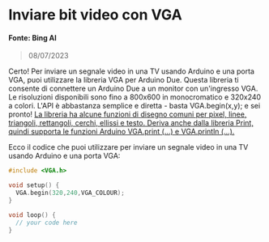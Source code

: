 # Inviare bit video con VGA
#### Fonte: Bing AI

> 08/07/2023 

Certo! Per inviare un segnale video in una TV usando Arduino e una porta VGA, puoi utilizzare la libreria VGA per Arduino Due. Questa libreria ti consente di connettere un Arduino Due a un monitor con un'ingresso VGA. Le risoluzioni disponibili sono fino a 800x600 in monocromatico e 320x240 a colori. L'API è abbastanza semplice e diretta - basta VGA.begin(x,y); e sei pronto! [La libreria ha alcune funzioni di disegno comuni per pixel, linee, triangoli, rettangoli, cerchi, ellissi e testo. Deriva anche dalla libreria Print, quindi supporta le funzioni Arduino VGA.print (...) e VGA.println (...).](https://forum.arduino.cc/t/arduino-to-vga-or-hdmi-output-is-it-possible-and-how/1047733)

Ecco il codice che puoi utilizzare per inviare un segnale video in una TV usando Arduino e una porta VGA:

```c++
#include <VGA.h>

void setup() {
  VGA.begin(320,240,VGA_COLOUR);
}

void loop() {
  // your code here
}
```
